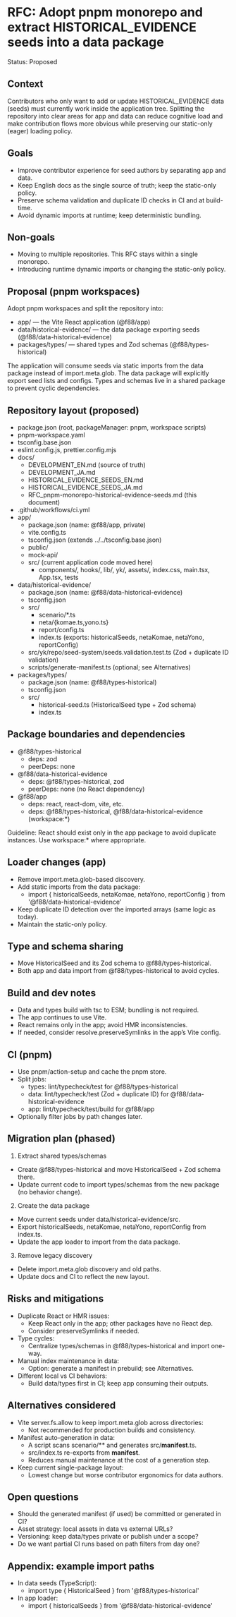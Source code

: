 # RFC: Adopt pnpm monorepo and extract HISTORICAL_EVIDENCE seeds into a data package

Status: Proposed

## Context

Contributors who only want to add or update HISTORICAL_EVIDENCE data (seeds) must currently work inside the application tree. Splitting the repository into clear areas for app and data can reduce cognitive load and make contribution flows more obvious while preserving our static-only (eager) loading policy.

## Goals

- Improve contributor experience for seed authors by separating app and data.
- Keep English docs as the single source of truth; keep the static-only policy.
- Preserve schema validation and duplicate ID checks in CI and at build-time.
- Avoid dynamic imports at runtime; keep deterministic bundling.

## Non-goals

- Moving to multiple repositories. This RFC stays within a single monorepo.
- Introducing runtime dynamic imports or changing the static-only policy.

## Proposal (pnpm workspaces)

Adopt pnpm workspaces and split the repository into:

- app/ — the Vite React application (@f88/app)
- data/historical-evidence/ — the data package exporting seeds (@f88/data-historical-evidence)
- packages/types/ — shared types and Zod schemas (@f88/types-historical)

The application will consume seeds via static imports from the data package instead of import.meta.glob. The data package will explicitly export seed lists and configs. Types and schemas live in a shared package to prevent cyclic dependencies.

## Repository layout (proposed)

- package.json (root, packageManager: pnpm, workspace scripts)
- pnpm-workspace.yaml
- tsconfig.base.json
- eslint.config.js, prettier.config.mjs
- docs/
    - DEVELOPMENT_EN.md (source of truth)
    - DEVELOPMENT_JA.md
    - HISTORICAL_EVIDENCE_SEEDS_EN.md
    - HISTORICAL_EVIDENCE_SEEDS_JA.md
    - RFC_pnpm-monorepo-historical-evidence-seeds.md (this document)
- .github/workflows/ci.yml
- app/
    - package.json (name: @f88/app, private)
    - vite.config.ts
    - tsconfig.json (extends ../../tsconfig.base.json)
    - public/
    - mock-api/
    - src/ (current application code moved here)
        - components/, hooks/, lib/, yk/, assets/, index.css, main.tsx, App.tsx, tests
- data/historical-evidence/
    - package.json (name: @f88/data-historical-evidence)
    - tsconfig.json
    - src/
        - scenario/\*.ts
        - neta/{komae.ts,yono.ts}
        - report/config.ts
        - index.ts (exports: historicalSeeds, netaKomae, netaYono, reportConfig)
    - src/yk/repo/seed-system/seeds.validation.test.ts (Zod + duplicate ID validation)
    - scripts/generate-manifest.ts (optional; see Alternatives)
- packages/types/
    - package.json (name: @f88/types-historical)
    - tsconfig.json
    - src/
        - historical-seed.ts (HistoricalSeed type + Zod schema)
        - index.ts

## Package boundaries and dependencies

- @f88/types-historical
    - deps: zod
    - peerDeps: none
- @f88/data-historical-evidence
    - deps: @f88/types-historical, zod
    - peerDeps: none (no React dependency)
- @f88/app
    - deps: react, react-dom, vite, etc.
    - deps: @f88/types-historical, @f88/data-historical-evidence (workspace:\*)

Guideline: React should exist only in the app package to avoid duplicate instances. Use workspace:\* where appropriate.

## Loader changes (app)

- Remove import.meta.glob-based discovery.
- Add static imports from the data package:
    - import { historicalSeeds, netaKomae, netaYono, reportConfig } from '@f88/data-historical-evidence'
- Keep duplicate ID detection over the imported arrays (same logic as today).
- Maintain the static-only policy.

## Type and schema sharing

- Move HistoricalSeed and its Zod schema to @f88/types-historical.
- Both app and data import from @f88/types-historical to avoid cycles.

## Build and dev notes

- Data and types build with tsc to ESM; bundling is not required.
- The app continues to use Vite.
- React remains only in the app; avoid HMR inconsistencies.
- If needed, consider resolve.preserveSymlinks in the app’s Vite config.

## CI (pnpm)

- Use pnpm/action-setup and cache the pnpm store.
- Split jobs:
    - types: lint/typecheck/test for @f88/types-historical
    - data: lint/typecheck/test (Zod + duplicate ID) for @f88/data-historical-evidence
    - app: lint/typecheck/test/build for @f88/app
- Optionally filter jobs by path changes later.

## Migration plan (phased)

1. Extract shared types/schemas

- Create @f88/types-historical and move HistoricalSeed + Zod schema there.
- Update current code to import types/schemas from the new package (no behavior change).

2. Create the data package

- Move current seeds under data/historical-evidence/src.
- Export historicalSeeds, netaKomae, netaYono, reportConfig from index.ts.
- Update the app loader to import from the data package.

3. Remove legacy discovery

- Delete import.meta.glob discovery and old paths.
- Update docs and CI to reflect the new layout.

## Risks and mitigations

- Duplicate React or HMR issues:
    - Keep React only in the app; other packages have no React dep.
    - Consider preserveSymlinks if needed.
- Type cycles:
    - Centralize types/schemas in @f88/types-historical and import one-way.
- Manual index maintenance in data:
    - Option: generate a manifest in prebuild; see Alternatives.
- Different local vs CI behaviors:
    - Build data/types first in CI; keep app consuming their outputs.

## Alternatives considered

- Vite server.fs.allow to keep import.meta.glob across directories:
    - Not recommended for production builds and consistency.
- Manifest auto-generation in data:
    - A script scans scenario/\*\* and generates src/**manifest**.ts.
    - src/index.ts re-exports from **manifest**.
    - Reduces manual maintenance at the cost of a generation step.
- Keep current single-package layout:
    - Lowest change but worse contributor ergonomics for data authors.

## Open questions

- Should the generated manifest (if used) be committed or generated in CI?
- Asset strategy: local assets in data vs external URLs?
- Versioning: keep data/types private or publish under a scope?
- Do we want partial CI runs based on path filters from day one?

## Appendix: example import paths

- In data seeds (TypeScript):
    - import type { HistoricalSeed } from '@f88/types-historical'
- In app loader:
    - import { historicalSeeds } from '@f88/data-historical-evidence'
